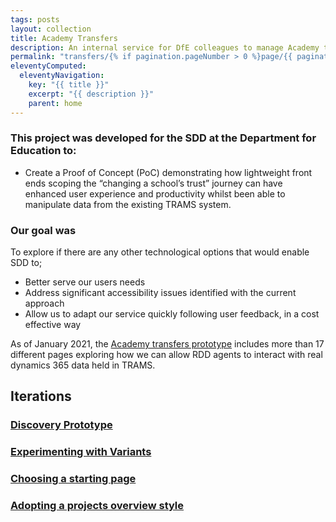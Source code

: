 ```yaml
---
tags: posts
layout: collection
title: Academy Transfers
description: An internal service for DfE colleagues to manage Academy transfers from one Trust to another.
permalink: "transfers/{% if pagination.pageNumber > 0 %}page/{{ pagination.pageNumber + 1 }}{% endif %}/"
eleventyComputed:
  eleventyNavigation:
    key: "{{ title }}"
    excerpt: "{{ description }}"
    parent: home
---
```


### This project was developed for the SDD at the Department for Education to:

* Create a Proof of Concept (PoC) demonstrating how lightweight front ends scoping the “changing a school’s trust” journey can have enhanced user experience and productivity whilst been able to manipulate data from the existing TRAMS system.

### Our goal was 

To explore if there are any other technological options that would enable SDD to;

* Better serve our users needs
* Address significant accessibility issues identified with the current approach
* Allow us to adapt our service quickly following user feedback, in a cost effective way

As of January 2021, the [Academy transfers prototype](https://academy-transfers-prototype.london.cloudapps.digital) includes more than 17 different pages exploring how we can allow RDD agents to interact with real dynamics 365 data held in TRAMS.


## Iterations

### [Discovery Prototype](academy-transfers-prototype/)

### [Experimenting with Variants](variants/)

### [Choosing a starting page](choosing/)

### [Adopting a projects overview style](project/)
